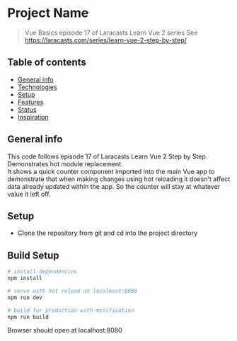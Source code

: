 # Project Name
>  Vue Basics episode 17 of Laracasts Learn Vue 2 series
See https://laracasts.com/series/learn-vue-2-step-by-step/

## Table of contents
* [General info](#general-info)
* [Technologies](#technologies)
* [Setup](#setup)
* [Features](#features)
* [Status](#status)
* [Inspiration](#inspiration)

## General info
This code follows episode 17 of Laracasts Learn Vue 2 Step by Step. 
Demonstrates hot module replacement.  
It shows a quick counter component imported into the main Vue app to demonstrate that when making changes using hot reloading it doesn't affect data already updated within the app. So the counter will stay at whatever value it left off.


## Setup
* Clone the repository from git and cd into the project directory

## Build Setup
``` bash
# install dependencies
npm install

# serve with hot reload at localhost:8080
npm run dev

# build for production with minification
npm run build
```

Browser should open at localhost:8080

